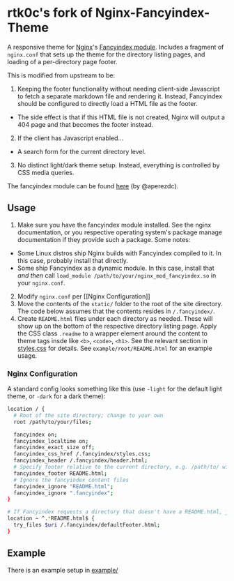 # rtk0c's fork of Nginx-Fancyindex-Theme

A responsive theme for [Nginx](https://www.nginx.org/)'s [Fancyindex module](https://github.com/aperezdc/ngx-fancyindex). Includes a fragment of `nginx.conf` that sets up the theme for the directory listing pages, and loading of a per-directory page footer.

This is modified from upstream to be:
1. Keeping the footer functionality without needing client-side Javascript to fetch a separate markdown file and rendering it. Instead, Fancyindex should be configured to directly load a HTML file as the footer.
  - The side effect is that if this HTML file is not created, Nginx will output a 404 page and that becomes the footer instead.
2. If the client has Javascript enabled...
  - A search form for the current directory level.
3. No distinct light/dark theme setup. Instead, everything is controlled by CSS media queries.

The fancyindex module can be found [here](https://github.com/aperezdc/ngx-fancyindex) (by @aperezdc).

## Usage

1. Make sure you have the fancyindex module installed. See the nginx documentation, or you respective operating system's package manage documentation if they provide such a package. Some notes:
  - Some Linux distros ship Nginx builds with Fancyindex compiled to it. In this case, probably install that directly.
  - Some ship Fancyindex as a dynamic module. In this case, install that _and then_ call `load_module /path/to/your/nginx_mod_fancyindex.so` in your `nginx.conf`.
2. Modify `nginx.conf` per [[Nginx Configuration]]
3. Move the contents of the `static/` folder to the root of the site directory. The code below assumes that the contents resides in `/.fancyindex/`.
4. Create `README.html` files under each directory as needed. These will show up on the bottom of the respective directory listing page. Apply the CSS class `.readme` to a wrapper element around the content to theme tags insde like `<b>`, `<code>`, `<h1>`. See the relevant section in [styles.css](/static/styles.css) for details. See `example/root/README.html` for an example usage.

### Nginx Configuration

A standard config looks something like this (use `-light` for the default light theme, or `-dark` for a dark theme):

```bash
location / {
  # Root of the site directory; change to your own
  root /path/to/your/files;

  fancyindex on;
  fancyindex_localtime on;
  fancyindex_exact_size off;
  fancyindex_css_href /.fancyindex/styles.css;
  fancyindex_header /.fancyindex/header.html;
  # Specify footer relative to the current directory, e.g. /path/to/ will display /path/to/README.html on the bottom
  fancyindex_footer README.html;
  # Ignore the fancyindex content files
  fancyindex_ignore "README.html";
  fancyindex_ignore ".fancyindex";
}

# If Fancyindex requests a directory that doesn't have a README.html, just return a default one rather than the 404 page
location ~ ^.*README.html$ {
  try_files $uri /.fancyindex/defaultFooter.html;
}
```

## Example

There is an example setup in [example/](/example/)
